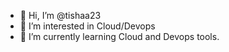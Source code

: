 - 👋 Hi, I’m @tishaa23
- 👀 I’m interested in Cloud/Devops
- 🌱 I’m currently learning Cloud and Devops tools.


<!---
tishaa23/tishaa23 is a ✨ special ✨ repository because its `README.md` (this file) appears on your GitHub profile.
You can click the Preview link to take a look at your changes.
--->
